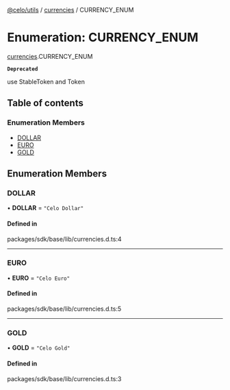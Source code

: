 [@celo/utils](../README.md) / [currencies](../modules/currencies.md) / CURRENCY\_ENUM

# Enumeration: CURRENCY\_ENUM

[currencies](../modules/currencies.md).CURRENCY_ENUM

**`Deprecated`**

use StableToken and Token

## Table of contents

### Enumeration Members

- [DOLLAR](currencies.CURRENCY_ENUM.md#dollar)
- [EURO](currencies.CURRENCY_ENUM.md#euro)
- [GOLD](currencies.CURRENCY_ENUM.md#gold)

## Enumeration Members

### DOLLAR

• **DOLLAR** = ``"Celo Dollar"``

#### Defined in

packages/sdk/base/lib/currencies.d.ts:4

___

### EURO

• **EURO** = ``"Celo Euro"``

#### Defined in

packages/sdk/base/lib/currencies.d.ts:5

___

### GOLD

• **GOLD** = ``"Celo Gold"``

#### Defined in

packages/sdk/base/lib/currencies.d.ts:3
